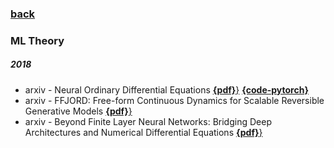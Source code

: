### [back](README.md)

### ML Theory
##### 2018
- arxiv - Neural Ordinary Differential Equations [**{pdf}**}](https://arxiv.org/abs/1806.07366) [**{code-pytorch}**](https://github.com/rtqichen/torchdiffeq)
- arxiv - FFJORD: Free-form Continuous Dynamics for Scalable Reversible Generative Models [**{pdf}**}](https://arxiv.org/abs/1810.01367)
- arxiv - Beyond Finite Layer Neural Networks: Bridging Deep Architectures and Numerical Differential Equations [**{pdf}**}](https://arxiv.org/abs/1710.10121)